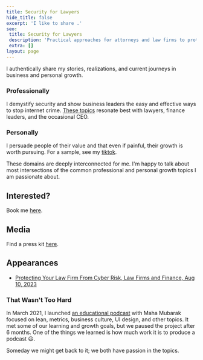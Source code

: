 ```yaml
---
title: Security for Lawyers
hide_title: false
excerpt: 'I like to share .'
seo:
 title: Security for Lawyers
 description: 'Practical approaches for attorneys and law firms to protect sensitive client data.'
 extra: []
layout: page
---
```

I authentically share my stories, realizations, and current journeys in business and personal growth.

### Professionally

I demystify security and show business leaders the easy and effective ways to stop internet crime. [These topics](/speaking) resonate best with lawyers, finance leaders, and the occasional CEO.

### Personally

I persuade people of their value and that even if painful, their growth is worth pursuing. For a sample, see my [tiktok](https://tiktok.com/@simplesalt).

These domains are deeply interconnected for me. I'm happy to talk about most intersections of the common professional and personal growth topics I am passionate about.

## Interested?

Book me [here](/book_speaking).

## Media

Find a press kit [here](/images/dylan_pone_sheet.pdf).

## Appearances

- [Protecting Your Law Firm From Cyber Risk, Law Firms and Finance, Aug 10, 2023](https://podcasts.apple.com/us/podcast/protecting-your-law-firm-from-cyber-risk-with-dylan-evans/id1610167031?i=1000624115288)

### That Wasn't Too Hard

In March 2021, I launched [an educational podcast](https://thatwasnttoohard.win) with Maha Mubarak focused on lean, metrics, business culture, UI design, and other topics. It met some of our learning and growth goals, but we paused the project after 6 months. One of the things we learned is how much work it is to produce a podcast :smiley:.

Someday we might get back to it; we both have passion in the topics.
